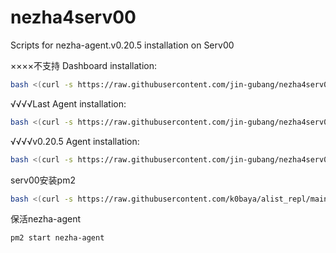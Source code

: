 # nezha4serv00
 Scripts for nezha-agent.v0.20.5 installation on Serv00

××××不支持  Dashboard installation:
```bash
bash <(curl -s https://raw.githubusercontent.com/jin-gubang/nezha4serv00/main/install-dashboard.sh)
```
√√√√Last Agent installation:
```bash
bash <(curl -s https://raw.githubusercontent.com/jin-gubang/nezha4serv00/main/install-agent.sh)
```

√√√√v0.20.5 Agent installation:
```bash
bash <(curl -s https://raw.githubusercontent.com/jin-gubang/nezha4serv00/main/install-agent-v0.20.5.sh)
```

serv00安装pm2
```bash
bash <(curl -s https://raw.githubusercontent.com/k0baya/alist_repl/main/serv00/install-pm2.sh)
```
保活nezha-agent
```
pm2 start nezha-agent
```
